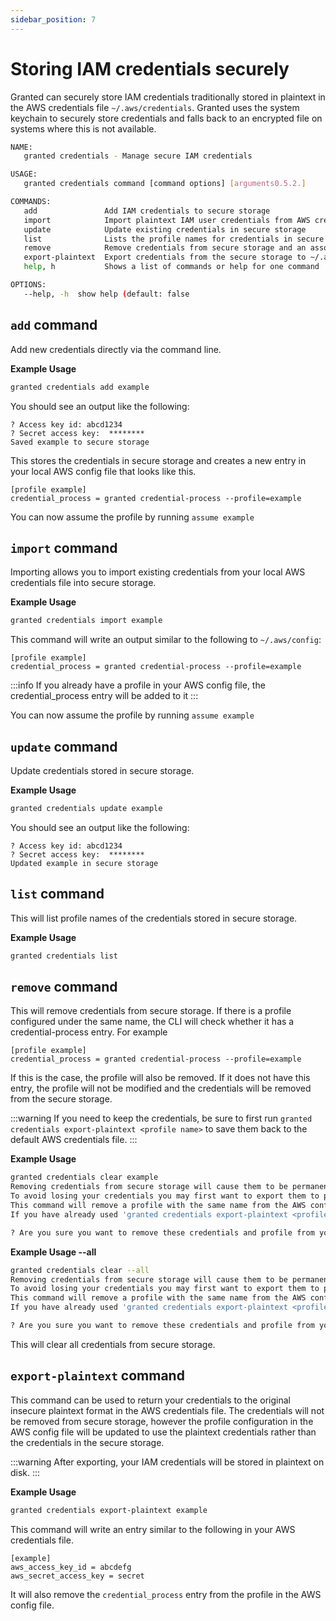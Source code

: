 ```yaml
---
sidebar_position: 7
---
```


# Storing IAM credentials securely

Granted can securely store IAM credentials traditionally stored in plaintext in the AWS credentials file `~/.aws/credentials`.
Granted uses the system keychain to securely store credentials and falls back to an encrypted file on systems where this is not available.

```bash
NAME:
   granted credentials - Manage secure IAM credentials

USAGE:
   granted credentials command [command options] [arguments0.5.2.]

COMMANDS:
   add               Add IAM credentials to secure storage
   import            Import plaintext IAM user credentials from AWS credentials file into secure storage
   update            Update existing credentials in secure storage
   list              Lists the profile names for credentials in secure storage
   remove            Remove credentials from secure storage and an associated profile if it exists in the AWS config file
   export-plaintext  Export credentials from the secure storage to ~/.aws/credentials file in plaintext
   help, h           Shows a list of commands or help for one command

OPTIONS:
   --help, -h  show help (default: false
```

## `add` command

Add new credentials directly via the command line.

**Example Usage**

```bash
granted credentials add example
```

You should see an output like the following:

```
? Access key id: abcd1234
? Secret access key:  ********
Saved example to secure storage
```

This stores the credentials in secure storage and creates a new entry in your local AWS config file that looks like this.

```
[profile example]
credential_process = granted credential-process --profile=example
```

You can now assume the profile by running `assume example`

## `import` command

Importing allows you to import existing credentials from your local AWS credentials file into secure storage.

**Example Usage**

```bash
granted credentials import example
```

This command will write an output similar to the following to `~/.aws/config`:

```
[profile example]
credential_process = granted credential-process --profile=example
```

:::info
If you already have a profile in your AWS config file, the credential_process entry will be added to it
:::

You can now assume the profile by running `assume example`

## `update` command

Update credentials stored in secure storage.

**Example Usage**

```bash
granted credentials update example
```

You should see an output like the following:

```
? Access key id: abcd1234
? Secret access key:  ********
Updated example in secure storage
```

## `list` command

This will list profile names of the credentials stored in secure storage.

**Example Usage**

```bash
granted credentials list
```

## `remove` command

This will remove credentials from secure storage. If there is a profile configured under the same name, the CLI will check whether it has a credential-process entry.
For example

```
[profile example]
credential_process = granted credential-process --profile=example

```

If this is the case, the profile will also be removed. If it does not have this entry, the profile will not be modified and the credentials will be removed from the secure storage.

:::warning
If you need to keep the credentials, be sure to first run `granted credentials export-plaintext <profile name>` to save them back to the default AWS credentials file.
:::

**Example Usage**

```bash
granted credentials clear example
Removing credentials from secure storage will cause them to be permanently deleted.
To avoid losing your credentials you may first want to export them to plaintext using 'granted credentials export-plaintext <profile name>'
This command will remove a profile with the same name from the AWS config file if it has a 'credential_process = granted credential-process --profile=<profile name>'
If you have already used 'granted credentials export-plaintext <profile name>' to export the credentials, the profile will not be removed by this command.

? Are you sure you want to remove these credentials and profile from your AWS config? (Y/n)
```

**Example Usage --all**

```bash
granted credentials clear --all
Removing credentials from secure storage will cause them to be permanently deleted.
To avoid losing your credentials you may first want to export them to plaintext using 'granted credentials export-plaintext <profile name>'
This command will remove a profile with the same name from the AWS config file if it has a 'credential_process = granted credential-process --profile=<profile name>'
If you have already used 'granted credentials export-plaintext <profile name>' to export the credentials, the profile will not be removed by this command.

? Are you sure you want to remove these credentials and profile from your AWS config? (Y/n)
```

This will clear all credentials from secure storage.

## `export-plaintext` command

This command can be used to return your credentials to the original insecure plaintext format in the AWS credentials file.
The credentials will not be removed from secure storage, however the profile configuration in the AWS config file will be updated to use the plaintext credentials rather than the credentials in the secure storage.

:::warning
After exporting, your IAM credentials will be stored in plaintext on disk.
:::

**Example Usage**

```bash
granted credentials export-plaintext example
```

This command will write an entry similar to the following in your AWS credentials file.

```
[example]
aws_access_key_id = abcdefg
aws_secret_access_key = secret
```

It will also remove the `credential_process` entry from the profile in the AWS config file.
